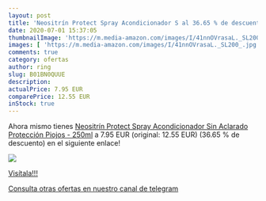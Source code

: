 ```yaml
---
layout: post
title: 'Neositrín Protect Spray Acondicionador S al 36.65 % de descuento'
date: 2020-07-01 15:37:05
thumbnailImage: 'https://m.media-amazon.com/images/I/41nnOVrasaL._SL200_.jpg'
images: [ 'https://m.media-amazon.com/images/I/41nnOVrasaL._SL200_.jpg' ]
comments: true
category: ofertas
author: ring
slug: B01BN0QUUE
description:
actualPrice: 7.95 EUR
comparePrice: 12.55 EUR
inStock: true
---
```


Ahora mismo tienes [Neositrín Protect Spray Acondicionador Sin Aclarado  Protección Piojos - 250ml](https://www.amazon.com/dp/B01BN0QUUE/?tag=redken08-20) a 7.95 EUR (original: 12.55 EUR) (36.65 %  de descuento) en el siguiente enlace!

[![](https://m.media-amazon.com/images/I/41nnOVrasaL._SL200_.jpg)](https://www.amazon.com/dp/B01BN0QUUE/?tag=redken08-20)

[Visítala!!!](https://www.amazon.com/dp/B01BN0QUUE/?tag=redken08-20)

[Consulta otras ofertas en nuestro canal de telegram](https://t.me/s/ofertas25)
